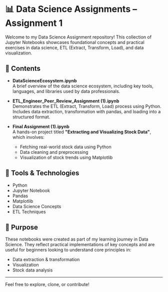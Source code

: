 # 📊 Data Science Assignments – Assignment 1

Welcome to my Data Science Assignment repository! This collection of Jupyter Notebooks showcases foundational concepts and practical exercises in data science, ETL (Extract, Transform, Load), and data visualization.

## 📁 Contents

- **DataScienceEcosystem.ipynb**  
  A brief overview of the data science ecosystem, including key tools, languages, and libraries used by data professionals.

- **ETL_Engineer_Peer_Review_Assignment (1).ipynb**  
  Demonstrates the ETL (Extract, Transform, Load) process using Python. Includes data extraction, transformation with pandas, and loading into a structured format.

- **Final Assignment (1).ipynb**  
  A hands-on project titled **"Extracting and Visualizing Stock Data"**, which involves:
  - Fetching real-world stock data using Python
  - Data cleaning and preprocessing
  - Visualization of stock trends using Matplotlib

## 🔧 Tools & Technologies

- Python  
- Jupyter Notebook  
- Pandas  
- Matplotlib  
- Data Science Concepts  
- ETL Techniques

## 📌 Purpose

These notebooks were created as part of my learning journey in Data Science. They reflect practical implementations of key concepts and are useful for beginners looking to understand core principles in:
- Data extraction & transformation  
- Visualization  
- Stock data analysis  

---

Feel free to explore, clone, or contribute!

